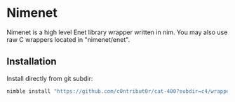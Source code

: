 # Nimenet

Nimenet is a high level Enet library wrapper written in nim. You may also use raw C wrappers located in "nimenet/enet".

## Installation

Install directly from git subdir:

```sh
nimble install "https://github.com/c0ntribut0r/cat-400?subdir=c4/wrappers/nimenet"
```
